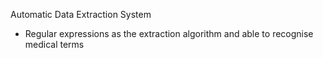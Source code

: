 Automatic Data Extraction System
- Regular expressions as the extraction algorithm and able to recognise medical terms

